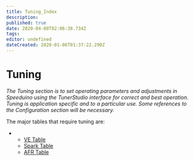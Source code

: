 ```yaml
---
title: Tuning_Index
description: 
published: true
date: 2020-04-08T02:06:38.734Z
tags: 
editor: undefined
dateCreated: 2020-01-06T01:37:22.290Z
---
```


# Tuning

_The Tuning section is to set operating parameters and adjustments in Speeduino using the TunerStudio interface for correct and best operation. Tuning is application specific and to a particular use. Some references to the Configuration section will be necessary._

The major tables that require tuning are:

-   -   [VE Table](tuning "wikilink")
    -   [Spark Table](Spark_Table "wikilink")
    -   [AFR Table](AFR_Table "wikilink")

